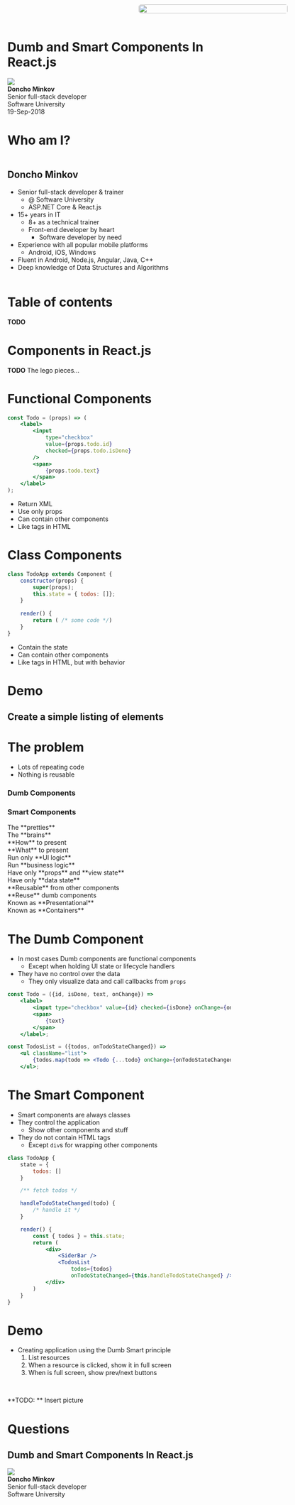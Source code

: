 <!-- slide {class="title-slide"} -->
<div class="title">
    <h1>Dumb and Smart Components In React.js</h1>
</div>

<div class="signature"> 
    <div class="author">
        <div class="image">
            <img src="css/imgs/doncho-minkov.jpg"/>
        </div>
        <div class="text">
            <strong>Doncho Minkov</strong>
            <div class="title-name">Senior full-stack developer</div>
            <div class="company">Software University</div>
        </div>
    </div>
    <div class="date">
        19-Sep-2018
    </div>
</div>

<!-- slide {class="who-am-i" style=""} -->
# Who am I?
<div style="display:flex;">
    <div style="">
        <h2>Doncho Minkov</h2>
        <ul>
            <li>
                Senior full-stack developer & trainer
                <ul>
                    <li>
                        @ Software University
                    </li>
                    <li>
                        ASP.NET Core & React.js
                    </li>
                </ul>
            </li>
            <li>
                15+ years in IT
                <ul>
                    <li>
                        8+ as a technical trainer
                    </li>
                    <li>
                        Front-end developer by heart
                        <ul>
                            <li>
                                Software developer by need
                            </li>
                        </ul>
                    </li>
                </ul>
            </li>
            <li>Experience with all popular mobile platforms
                <ul>
                    <li>Android, iOS, Windows</li>
                </ul>
            </li>
            <li>Fluent in Android, Node.js, Angular, Java, C++</li>
            <li>Deep knowledge of Data Structures and Algorithms</li>
        </ul>
    </div>
    <div style="position: absolute; top: 10px; right: 100px; width: 35%">
        <div style="text-align: center">
            <img src="css/imgs/doncho-minkov.jpg" style="width: 100%; border: 0; border-radius: 5px;"/>
        </div>
        <ul style="list-style-type: none; margin: 0; padding: 0; display: flex; justify-content:space-between">
            <li>
                <a href="#" class="icon github" style="margin-right: 15px"></a>
            </li>
            <li>
                <a href="#" class="icon linkedin" style="margin-right: 15px"></a>
            </li>
            <li>
                <a href="#" class="icon hackerrank" style="margin-right: 15px"></a>
            </li>
            <li>
                <a href="#" class="icon leetcode" style="margin-right: 15px"></a>
            </li>
            <li>
                <a href="#" class="icon email"></a>
            </li>
            <li>
                <a href="#" class="icon www"></a>
            </li>
        </ul>
    </div>
</div>


<!-- slide -->
# Table of contents

**TODO**

<!-- slide -->

# Components in React.js


**TODO**
The lego pieces...

<!-- slide } -->
# Functional Components

```jsx
const Todo = (props) => (
	<label>
		<input
			type="checkbox"
			value={props.todo.id}
			checked={props.todo.isDone}
		/>
		<span>
			{props.todo.text}
		</span>
	</label>
);
```
<ul>
	<li class="fragment fade-in">
		Return XML
    </li>
    <li class="fragment fade-in">
        Use only props
    </li>
    <li class="fragment fade-in">
        Can contain other components
    </li>
    <li class="fragment fade-in">
        Like tags in HTML
    </li>
</ul>

<!-- slide -->
# Class Components

```jsx
class TodoApp extends Component {
	constructor(props) {
		super(props);
		this.state = { todos: []};
	}
  
	render() {
		return ( /* some code */)
	}
}
```

<ul>
	<li class="fragment fade-in">
		Contain the state
	</li>
	<li class="fragment fade-in">
		Can contain other components
	</li>
	<li class="fragment fade-in">
		Like tags in HTML, but with behavior
	</li>
</ul>

<!-- slide {class="demo-slide"}-->
# Demo
## Create a simple listing of elements


<!-- slide -->

# The problem

- Lots of repeating code
- Nothing is reusable

<!-- slide -->

<div class="compare">
    <div class="line">
        <h3 class="title">Dumb Components</h3>
        <h3 class="title">Smart Components</h3>
    </div>
    <div class="line fragment fade-in">
        <div>
            <div class="fragment fade-in">
                The **pretties**
            </div>
        </div>
        <div>
            <div class="fragment fade-in">
                The **brains**
            </div>
        </div>
    </div>
    <div class="line fragment fade-in">
        <div>
            <div class="fragment fade-in">
                **How** to present
            </div>
        </div>
        <div>
            <div class="fragment fade-in">
                **What** to present
            </div>
        </div>
    </div>
    <div class="line fragment fade-in">
        <div>
            <div class="fragment fade-in">
                Run only **UI logic**
            </div>
        </div>
        <div>
            <div class="fragment fade-in">
                Run **business logic**
            </div>
        </div>
    </div>
    <div class="line fragment fade-in">
        <div>
            <div class="fragment fade-in">
                Have only **props** and **view state**
            </div>
        </div>
        <div>
            <div class="fragment fade-in">
                Have only **data state**
            </div>
        </div>
    </div>
    <div class="line fragment fade-in">
        <div>
            <div class="fragment fade-in">
                **Reusable** from other components
            </div>
        </div>
        <div>
            <div class="fragment fade-in">
                **Reuse** dumb components
            </div>
        </div>
    </div>
    <div class="line fragment fade-in">
        <div>
            <div class="fragment fade-in">
                Known as **Presentational**
            </div>
        </div>
        <div>
            <div class="fragment fade-in">
                Known as **Containers**
            </div>
        </div>
    </div>
</div>

<!-- slide -->

# The Dumb Component

- In most cases Dumb components are functional components
  - Except when holding UI state or lifecycle handlers
- They have no control over the data
  - They only visualize data and call callbacks from `props`

```jsx
const Todo = ({id, isDone, text, onChange}) =>
	<label>
		<input type="checkbox" value={id} checked={isDone} onChange={onChange} />
		<span>
			{text}
		</span>
	</label>;
```

```jsx
const TodosList = ({todos, onTodoStateChanged}) =>
	<ul className="list">
		{todos.map(todo => <Todo {...todo} onChange={onTodoStateChanged} />)}
	</ul>;
```

<!-- slide -->

# The Smart Component

- Smart components are always classes
- They control the application
  - Show other components and stuff
- They do not contain HTML tags
  - Except `div`s for wrapping other components

```jsx
class TodoApp {
	state = {
		todos: []
	}

	/** fetch todos */

	handleTodoStateChanged(todo) {
		/* handle it */
	}

	render() {
		const { todos } = this.state;
		return (
			<div>
				<SiderBar />
				<TodosList
					todos={todos}
					onTodoStateChanged={this.handleTodoStateChanged} />
			</div>
		)
	}
}
```

<!-- slide -->
# Demo

- Creating application using the Dumb Smart principle
  1. List resources
  2. When a resource is clicked, show it in full screen
  3. When is full screen, show prev/next buttons

<br/>

**TODO: ** Insert picture


<!-- slide {class="title-slide"} -->
<div class="title">
    <h1>Questions</h1>
</div>

<div class="title">
	<h2>Dumb and Smart Components In React.js</h2>
</div>

<div class="signature"> 
    <div class="author">
        <div class="image">
            <img src="css/imgs/doncho-minkov.jpg"/>
        </div>
        <div class="text">
            <strong>Doncho Minkov</strong>
            <div class="title-name">Senior full-stack developer</div>
            <div class="company">Software University</div>
        </div>
    </div>
</div>